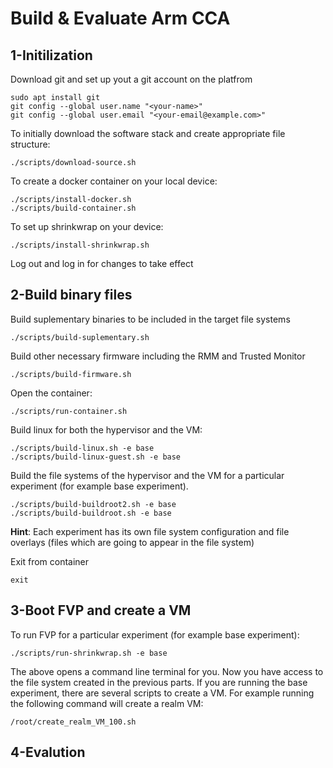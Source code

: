 # Build & Evaluate Arm CCA 

## 1-Initilization
Download git and set up yout a git account on the platfrom
```
sudo apt install git
git config --global user.name "<your-name>"
git config --global user.email "<your-email@example.com>"
```

To initially download the software stack and create appropriate file structure:

```
./scripts/download-source.sh
```
To create a docker container on your local device:

```
./scripts/install-docker.sh
./scripts/build-container.sh
```

To set up shrinkwrap on your device:
```
./scripts/install-shrinkwrap.sh
```
Log out and log in for changes to take effect
## 2-Build binary files

Build suplementary binaries to be included in the target file systems
```
./scripts/build-suplementary.sh
```
Build other necessary firmware including the RMM and Trusted Monitor
```
./scripts/build-firmware.sh
```

Open the container:

```
./scripts/run-container.sh
```
Build linux for both the hypervisor and the VM:
```
./scripts/build-linux.sh -e base
./scripts/build-linux-guest.sh -e base
```

Build the file systems of the hypervisor and the VM for a particular experiment (for example base experiment). 
```
./scripts/build-buildroot2.sh -e base
./scripts/build-buildroot.sh -e base
```
**Hint**: Each experiment has its own file system configuration and file overlays (files which are going to appear in the file system)

Exit from container
```
exit
```

## 3-Boot FVP and create a VM
To run FVP for a particular experiment (for example base experiment):
```
./scripts/run-shrinkwrap.sh -e base
```
The above opens a command line terminal for you. Now you have access to the file system created in the previous parts. 
If you are running the base experiment, there are several scripts to create a VM. For example running the following command will create 
a realm VM:

```
/root/create_realm_VM_100.sh
```

## 4-Evalution

